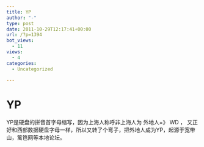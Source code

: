 ```yaml
---
title: YP
author: "-"
type: post
date: 2011-10-29T12:17:41+00:00
url: /?p=1394
bot_views:
  - 11
views:
  - 4
categories:
  - Uncategorized

---
```

# YP
YP是硬盘的拼音首字母缩写，因为上海人称呼非上海人为 外地人=》 WD ， 又正好和西部数据硬盘字母一样，所以又转了个弯子，把外地人成为YP，起源于宽带山，篱笆网等本地论坛。